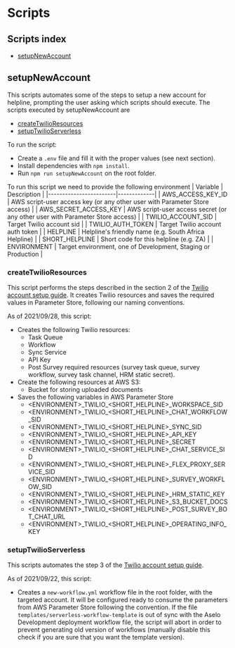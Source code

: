 # Scripts

## Scripts index
- [setupNewAccount](#setupNewAccount)

## setupNewAccount
This scripts automates some of the steps to setup a new account for helpline, prompting the user asking which scripts should execute. The scripts executed by setupNewAccount are
- [createTwilioResources](#createTwilioResources)
- [setupTwilioServerless](#setupTwilioServerless)

To run the script:
- Create a `.env` file and fill it with the proper values (see next section).
- Install dependencies with `npm install`.
- Run `npm run setupNewAccount` on the root folder.

To run this script we need to provide the following environment
| Variable               | Description |
|------------------------|-------------|
| AWS_ACCESS_KEY_ID      | AWS script-user access key (or any other user with Parameter Store access) |
| AWS_SECRET_ACCESS_KEY  | AWS script-user access secret (or any other user with Parameter Store access) |
| TWILIO_ACCOUNT_SID     | Target Twilio account sid |
| TWILIO_AUTH_TOKEN      | Target Twilio account auth token |
| HELPLINE               | Helpline's friendly name (e.g. South Africa Helpline) |
| SHORT_HELPLINE         | Short code for this helpline (e.g. ZA) |
| ENVIRONMENT            | Target environment, one of Development, Staging or Production |

### createTwilioResources
This script performs the steps described in the section 2 of the [Twilio account setup guide](https://benetech.app.box.com/file/772893818136).
It creates Twilio resources and saves the required values in Parameter Store, following our naming conventions.

As of 2021/09/28, this script:
- Creates the following Twilio resources:
  - Task Queue
  - Workflow
  - Sync Service
  - API Key
  - Post Survey required resources (survey task queue, survey workflow, survey task channel, HRM static secret).
- Create the following resources at AWS S3:
  - Bucket for storing uploaded documents
- Saves the following variables in AWS Parameter Store
  - \<ENVIRONMENT\>\_TWILIO\_\<SHORT\_HELPLINE\>\_WORKSPACE\_SID
  - \<ENVIRONMENT\>\_TWILIO\_\<SHORT\_HELPLINE\>\_CHAT\_WORKFLOW\_SID
  - \<ENVIRONMENT\>\_TWILIO\_\<SHORT\_HELPLINE\>\_SYNC\_SID
  - \<ENVIRONMENT\>\_TWILIO\_\<SHORT\_HELPLINE\>\_API\_KEY
  - \<ENVIRONMENT\>\_TWILIO\_\<SHORT\_HELPLINE\>\_SECRET
  - \<ENVIRONMENT\>\_TWILIO\_\<SHORT\_HELPLINE\>\_CHAT\_SERVICE\_SID
  - \<ENVIRONMENT\>\_TWILIO\_\<SHORT\_HELPLINE\>\_FLEX\_PROXY\_SERVICE\_SID
  - \<ENVIRONMENT\>\_TWILIO\_\<SHORT\_HELPLINE\>\_SURVEY\_WORKFLOW\_SID
  - \<ENVIRONMENT\>\_TWILIO\_\<SHORT\_HELPLINE\>\_HRM\_STATIC\_KEY
  - \<ENVIRONMENT\>\_TWILIO\_\<SHORT\_HELPLINE\>\_S3\_BUCKET\_DOCS
  - \<ENVIRONMENT\>\_TWILIO\_\<SHORT\_HELPLINE\>\_POST\_SURVEY\_BOT\_CHAT\_URL
  - \<ENVIRONMENT\>\_TWILIO\_\<SHORT\_HELPLINE\>\_OPERATING\_INFO\_KEY

### setupTwilioServerless
This scripts automates the step 3 of the [Twilio account setup guide](https://benetech.app.box.com/file/772893818136).

As of 2021/09/22, this script:
- Creates a `new-workflow.yml` workflow file in the root folder, with the targeted account. It will be configured ready to consume the parameters from AWS Parameter Store following the convention. If the file `templates/serverless-workflow-template` is out of sync with the Aselo Development deployment workflow file, the script will abort in order to prevent generating old version of workflows (manually disable this check if you are sure that you want the template version).
